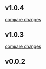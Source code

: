 
## v1.0.4

[compare changes](https://github.com/Azirafel17/nuxt3-notification-module/compare/v1.0.3...v1.0.4)

## v1.0.3

[compare changes](https://github.com/Azirafel17/nuxt3-notification-module/compare/v0.0.2...v1.0.3)

## v0.0.2

